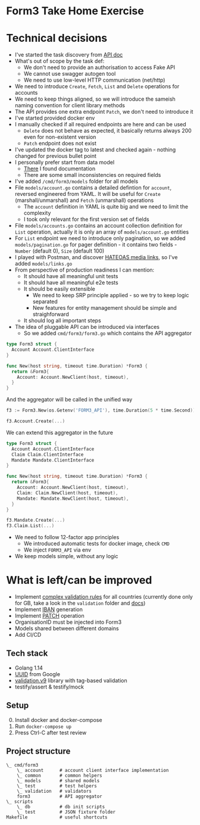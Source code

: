 Form3 Take Home Exercise
==

# Technical decisions
- I've started the task discovery from [API doc](https://api-docs.form3.tech/api.html#organisation-accounts)
- What's out of scope by the task def:
    - We don't need to provide an authorisation to access Fake API
    - We cannot use swagger autogen tool
    - We need to use low-level HTTP communication (net/http)
- We need to introduce `Create`, `Fetch`, `List` and `Delete` operations for accounts
- We need to keep things aligned, so we will introduce the sameish naming convention for client library methods
- The API provides one extra endpoint `Patch`, we don't need to introduce it
- I've started provided docker env
- I manually checked if all required endpoints are here and can be used
    - `Delete` does not behave as expected, it basically returns always 200 even for non-existent version
    - `Patch` endpoint does not exist
- I've updated the docker tag to latest and checked again - nothing changed for previous bullet point
- I personally prefer start from data model
    - [There](https://api-docs.form3.tech/assets/form3-swagger.yaml) I found documentation
    - There are some small inconsistencies on required fields
- I've added `/cmd/form3/models` folder for all models
- File `models/account.go` contains a detailed defintion for `account`, reversed engineered from YAML. It will be useful
for `Create` (marshall/unmarshall) and `Fetch` (unmarshall) operations
    - The `account` definition in YAML is quite big and we need to limit the complexity
    - I took only relevant for the first version set of fields
- File `models/accounts.go` contains an account collection definition for `List` operation, actually it is only an array
of `models/account.go` entities
- For `List` endpoint we need to introduce only pagination, so we added `models/pagination.go` for pager definition - it
contains two fields - `Number` (default 0), `Size` (default 100)
- I played with Postman, and discover [HATEOAS media links](https://en.wikipedia.org/wiki/HATEOAS), so I've added `models/links.go`
- From perspective of production readiness I can mention:
    - It should have all meaningful unit tests
    - It should have all meaningful e2e tests
    - It should be easily extensible
        - We need to keep SRP principle applied - so we try to keep logic separated
        - New features for entity management should be simple and straighforward
    - It should log all important steps
- The idea of pluggable API can be introduced via interfaces
    - So we added `cmd/form3/form3.go` which contains the API aggregator
```go
type Form3 struct {
  Account Account.ClientInterface
}

func New(host string, timeout time.Duration) *Form3 {
  return &Form3{
    Account: Account.NewClient(host, timeout),
  }
}

```
And the aggregator will be called in the unified way
```go
f3 := Form3.New(os.Getenv('FORM3_API'), time.Duration(5 * time.Second))

f3.Account.Create(...)
```
We can extend this aggregator in the future
```go
type Form3 struct {
  Account Account.ClientInterface
  Claim Claim.ClientInterface
  Mandate Mandate.ClientInterface
}

func New(host string, timeout time.Duration) *Form3 {
  return &Form3{
    Account: Account.NewClient(host, timeout),
    Claim: Claim.NewClient(host, timeout),
    Mandate: Mandate.NewClient(host, timeout),
  }
}

f3.Mandate.Create(...)
f3.Claim.List(...)
```
- We need to follow 12-factor app principles
    - We introduced automatic tests for docker image, check `CMD`
    - We inject `FORM3_API` via env
- We keep models simple, without any logic

# What is left/can be improved
- Implement [complex validation rules](https://api-docs.form3.tech/api.html#organisation-accounts-create) for all
countries (currently done only for GB, take a look in the `validation` folder and [docs](https://pkg.go.dev/gopkg.in/go-playground/validator.v9?tab=doc))
- Implement [IBAN](https://api-docs.form3.tech/api.html#organisation-accounts-account-number-generation) generation
- Implement [PATCH](https://api-docs.form3.tech/api.html#organisation-accounts-patch) operation
- OrganisationID must be injected into Form3
- Models shared between different domains
- Add CI/CD

## Tech stack
- Golang 1.14
- [UUID](https://github.com/google/uuid) from Google
- [validation.v9](https://github.com/go-playground/validator) library with tag-based validation
- testify/assert & testify/mock

## Setup
0. Install docker and docker-compose
1. Run `docker-compose up`
2. Press Ctrl-C after test review

## Project structure
```
\_ cmd/form3
    \_ account      # account client interface implementation
    \_ common       # common helpers
    \_ models       # shared models
    \_ test         # test helpers
    \_ validation   # validators
    form3           # API aggregator
\_ scripts
    \_ db           # db init scripts
    \_ test         # JSON fixture folder
Makefile            # useful shortcuts
```

